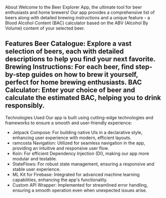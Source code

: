 About
Welcome to the Beer Explorer App, the ultimate tool for beer enthusiasts and home brewers! Our app provides a comprehensive list of beers along with detailed brewing instructions and a unique feature - a Blood Alcohol Content (BAC) calculator based on the ABV (Alcohol By Volume) content of your selected beer.

Features
Beer Catalogue: Explore a vast selection of beers, each with detailed descriptions to help you find your next favorite.
Brewing Instructions: For each beer, find step-by-step guides on how to brew it yourself, perfect for home brewing enthusiasts.
BAC Calculator: Enter your choice of beer and calculate the estimated BAC, helping you to drink responsibly.
-
Technologies Used
Our app is built using cutting-edge technologies and frameworks to ensure a smooth and user-friendly experience:

- Jetpack Compose: For building native UIs in a declarative style, enhancing user experience with modern, efficient layouts.
- ramcosta Navigation: Utilized for seamless navigation in the app, providing an intuitive and responsive user flow.
- Koin: For efficient Dependency Injection (DI), making our app more modular and testable.
- StateFlows: For robust state management, ensuring a responsive and stable user experience.
- ML Kit for Firebase: Integrated for advanced machine learning capabilities, enhancing the app's functionality.
- Custom API Wrapper: Implemented for streamlined error handling, ensuring a smooth operation even when unexpected issues arise.
